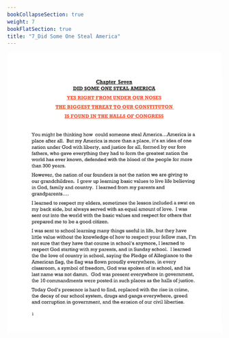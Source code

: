 ```yaml
---
bookCollapseSection: true
weight: 7
bookFlatSection: true
title: "7_Did Some One Steal America"
---
```


![californias_failed_justice_system](ygt2avt/jpg/ygt2avt_1.jpg)

